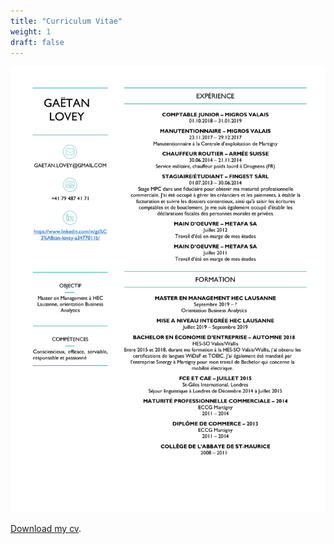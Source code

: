 ```yaml
---
title: "Curriculum Vitae"
weight: 1
draft: false
---
```


![](https://github.com/GaetanLovey/myportfolio/raw/master/static/fichiers/Curriculum-vitae-1-page.png)


[Download my cv](https://github.com/GaetanLovey/myportfolio/raw/master/static/fichiers/Curriculum-vitae-1-page.png).
